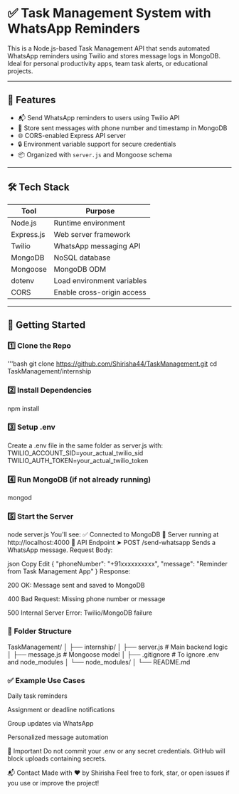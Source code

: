 # ✅ Task Management System with WhatsApp Reminders

This is a Node.js-based Task Management API that sends automated WhatsApp reminders using Twilio and stores message logs in MongoDB. Ideal for personal productivity apps, team task alerts, or educational projects.

---

## 📌 Features

- 📬 Send WhatsApp reminders to users using Twilio API
- 💾 Store sent messages with phone number and timestamp in MongoDB
- 🌐 CORS-enabled Express API server
- 🔒 Environment variable support for secure credentials
- 📦 Organized with `server.js` and Mongoose schema

---

## 🛠️ Tech Stack

| Tool       | Purpose                  |
|------------|---------------------------|
| Node.js    | Runtime environment       |
| Express.js | Web server framework      |
| Twilio     | WhatsApp messaging API    |
| MongoDB    | NoSQL database            |
| Mongoose   | MongoDB ODM               |
| dotenv     | Load environment variables|
| CORS       | Enable cross-origin access|

---

## 🚀 Getting Started

### 1️⃣ Clone the Repo

'''bash
git clone https://github.com/Shirisha44/TaskManagement.git
cd TaskManagement/internship

### 2️⃣ Install Dependencies
npm install

### 3️⃣ Setup .env
Create a .env file in the same folder as server.js with:
TWILIO_ACCOUNT_SID=your_actual_twilio_sid
TWILIO_AUTH_TOKEN=your_actual_twilio_token

### 4️⃣ Run MongoDB (if not already running)
mongod

### 5️⃣ Start the Server
node server.js
You'll see:
✅ Connected to MongoDB
🚀 Server running at http://localhost:4000
🔄 API Endpoint
➤ POST /send-whatsapp
Sends a WhatsApp message.
Request Body:

json
Copy
Edit
{
  "phoneNumber": "+91xxxxxxxxxx",
  "message": "Reminder from Task Management App"
}
Response:

200 OK: Message sent and saved to MongoDB

400 Bad Request: Missing phone number or message

500 Internal Server Error: Twilio/MongoDB failure

### 📁 Folder Structure

TaskManagement/
│
├── internship/
│   ├── server.js         # Main backend logic
│   ├── message.js        # Mongoose model
│   ├── .gitignore        # To ignore .env and node_modules
│   └── node_modules/
│
└── README.md

### ✅ Example Use Cases
Daily task reminders

Assignment or deadline notifications

Group updates via WhatsApp

Personalized message automation

🔐 Important
Do not commit your .env or any secret credentials. GitHub will block uploads containing secrets.

📬 Contact
Made with ❤️ by Shirisha
Feel free to fork, star, or open issues if you use or improve the project!





